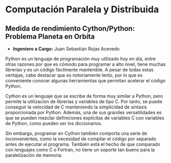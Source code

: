 # Computación Paralela y Distribuida
## Medida de rendimiento Cython/Python: Problema Planeta en Orbita
- **Ingeniero a Cargo:** Juan Sebastian Rojas Acevedo


Python es un lenguaje de programación muy utilizado hoy en día, entre otras razones por que es cómodo para programar a alto nivel, tiene muchas librerías y es un código fácilmente mantenible. A pesar de todas estas ventajas, cabe destacar que es notoriamente lento, por lo que es conveniente conocer algunas herramientas que permitan acelerar el código Python.

Cython es un lenguaje que se escribe de forma muy similar a Python, pero permite la utilización de librerías y variables de tipo C. Por tanto, se puede conseguir la velocidad de C manteniendo la simplicidad de sintaxis proporcionada por Python. Además, una de sus grandes versatilidades es que se pueden mezclar definiciones explícitas de variables C con variables de Python, como pueden ser los diccionarios.

Sin embargo, programar en Cython también comporta una serie de inconvenientes, como la necesidad de compilar el código por separado antes de ejecutar el programa. También está el hecho de que comparado con lenguajes como C o Fortran, no tiene un soporte tan bueno para la paralelización de memoria.
